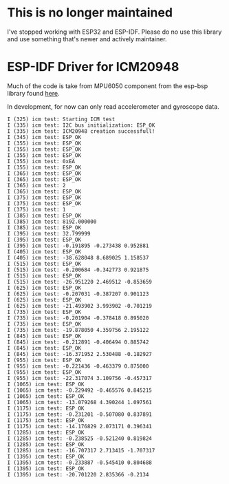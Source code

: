 # This is no longer maintained

I've stopped working with ESP32 and ESP-IDF. Please do no use this
library and use something that's newer and actively maintainer.

# ESP-IDF Driver for ICM20948

Much of the code is take from MPU6050 component from the esp-bsp library
found [here](https://github.com/espressif/esp-bsp/tree/master/components/mpu6050).

In development, for now can only read accelerometer and gyroscope data.

```
I (325) icm test: Starting ICM test
I (335) icm test: I2C bus initialization: ESP_OK
I (335) icm test: ICM20948 creation successfull!
I (345) icm test: ESP_OK
I (355) icm test: ESP_OK
I (355) icm test: ESP_OK
I (355) icm test: ESP_OK
I (355) icm test: 0xEA
I (355) icm test: ESP_OK
I (365) icm test: ESP_OK
I (365) icm test: ESP_OK
I (365) icm test: 2
I (365) icm test: ESP_OK
I (375) icm test: ESP_OK
I (375) icm test: ESP_OK
I (375) icm test: 1
I (385) icm test: ESP_OK
I (385) icm test: 8192.000000
I (385) icm test: ESP_OK
I (395) icm test: 32.799999
I (395) icm test: ESP_OK
I (395) icm test: -0.191895 -0.273438 0.952881
I (405) icm test: ESP_OK
I (405) icm test: -38.628048 8.689025 1.158537
I (515) icm test: ESP_OK
I (515) icm test: -0.200684 -0.342773 0.921875
I (515) icm test: ESP_OK
I (515) icm test: -26.951220 2.469512 -0.853659
I (625) icm test: ESP_OK
I (625) icm test: -0.207031 -0.387207 0.901123
I (625) icm test: ESP_OK
I (625) icm test: -21.493902 3.993902 -0.701219
I (735) icm test: ESP_OK
I (735) icm test: -0.201904 -0.378418 0.895020
I (735) icm test: ESP_OK
I (735) icm test: -19.878050 4.359756 2.195122
I (845) icm test: ESP_OK
I (845) icm test: -0.212891 -0.406494 0.885742
I (845) icm test: ESP_OK
I (845) icm test: -16.371952 2.530488 -0.182927
I (955) icm test: ESP_OK
I (955) icm test: -0.221436 -0.463379 0.875000
I (955) icm test: ESP_OK
I (955) icm test: -22.317074 3.109756 -0.457317
I (1065) icm test: ESP_OK
I (1065) icm test: -0.229492 -0.465576 0.845215
I (1065) icm test: ESP_OK
I (1065) icm test: -13.079268 4.390244 1.097561
I (1175) icm test: ESP_OK
I (1175) icm test: -0.231201 -0.507080 0.837891
I (1175) icm test: ESP_OK
I (1175) icm test: -14.176829 2.073171 0.396341
I (1285) icm test: ESP_OK
I (1285) icm test: -0.238525 -0.521240 0.819824
I (1285) icm test: ESP_OK
I (1285) icm test: -16.707317 2.713415 -1.707317
I (1395) icm test: ESP_OK
I (1395) icm test: -0.233887 -0.545410 0.804688
I (1395) icm test: ESP_OK
I (1395) icm test: -20.701220 2.835366 -0.2134
```

